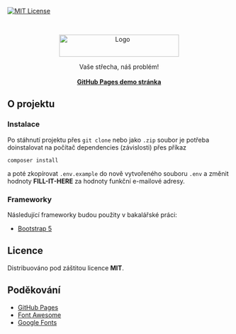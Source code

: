 [![MIT License][license-shield]][license-url]

<!-- PROJECT LOGO -->
<br />
<p align="center">
  <a><img src="https://github.com/MarvelousMartin/jirfa/blob/master/assets/images/logoJPG.jpg?raw=true" alt="Logo" width="270" height="50"></a>
  <p align="center">
    Vaše střecha, náš problém!
    <br>
    <br>
    <a href="https://marvelousmartin.github.io/thesis-deploy"><strong>GitHub Pages demo stránka</strong></a><br>
  </p>
</p>


## O projektu
### Instalace
Po stáhnutí projektu přes `git clone` nebo jako `.zip` soubor je potřeba doinstalovat na počítač
dependencies (závislosti) přes příkaz

```composer install```

a poté zkopírovat `.env.example` do nově vytvořeného souboru `.env` a změnit hodnoty **FILL-IT-HERE** za hodnoty funkční
e-mailové adresy. 

### Frameworky

Následující frameworky budou použity v bakalářské práci:
* [Bootstrap 5](https://getbootstrap.com)

## Licence

Distribuováno pod záštitou licence **MIT**.

<!-- ACKNOWLEDGEMENTS -->
## Poděkování
* [GitHub Pages](https://pages.github.com)
* [Font Awesome](https://fontawesome.com)
* [Google Fonts](https://fonts.google.com)



<!-- MARKDOWN LINKS & IMAGES -->
[license-shield]: https://img.shields.io/github/license/othneildrew/Best-README-Template.svg?style=for-the-badge
[license-url]: https://github.com/othneildrew/Best-README-Template/blob/master/LICENSE.txt
